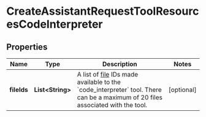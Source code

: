 

# CreateAssistantRequestToolResourcesCodeInterpreter


## Properties

| Name | Type | Description | Notes |
|------------ | ------------- | ------------- | -------------|
|**fileIds** | **List&lt;String&gt;** | A list of [file](/docs/api-reference/files) IDs made available to the &#x60;code_interpreter&#x60; tool. There can be a maximum of 20 files associated with the tool.  |  [optional] |



